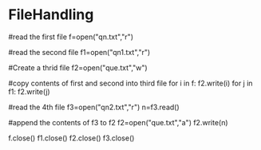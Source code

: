 # FileHandling
#read the first file
f=open("qn.txt","r")

#read the second file
f1=open("qn1.txt","r")

#Create a thrid file
f2=open("que.txt","w")

#copy contents of first and second into third file
for i in f:
    f2.write(i)
for j in f1:
    f2.write(j)

#read the 4th file
f3=open("qn2.txt","r")
n=f3.read()

#append the contents of f3 to f2
f2=open("que.txt","a")
f2.write(n)



f.close()
f1.close()
f2.close()
f3.close()
